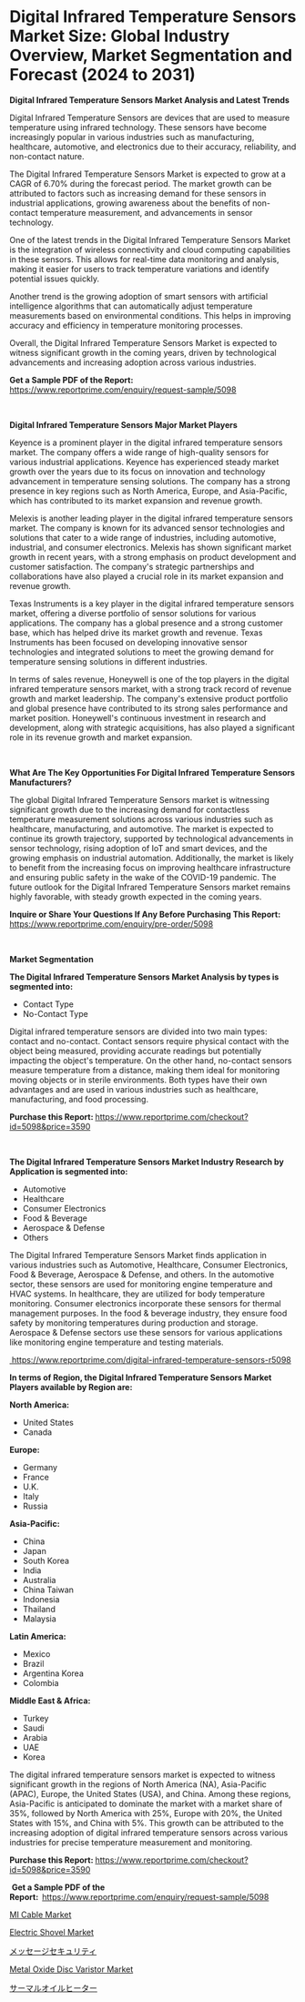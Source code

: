 <p><h1>Digital Infrared Temperature Sensors Market Size: Global Industry Overview, Market Segmentation and Forecast (2024 to 2031)</h1></p><p><strong>Digital Infrared Temperature Sensors Market Analysis and Latest Trends</strong></p>
<p><p>Digital Infrared Temperature Sensors are devices that are used to measure temperature using infrared technology. These sensors have become increasingly popular in various industries such as manufacturing, healthcare, automotive, and electronics due to their accuracy, reliability, and non-contact nature.</p><p>The Digital Infrared Temperature Sensors Market is expected to grow at a CAGR of 6.70% during the forecast period. The market growth can be attributed to factors such as increasing demand for these sensors in industrial applications, growing awareness about the benefits of non-contact temperature measurement, and advancements in sensor technology.</p><p>One of the latest trends in the Digital Infrared Temperature Sensors Market is the integration of wireless connectivity and cloud computing capabilities in these sensors. This allows for real-time data monitoring and analysis, making it easier for users to track temperature variations and identify potential issues quickly.</p><p>Another trend is the growing adoption of smart sensors with artificial intelligence algorithms that can automatically adjust temperature measurements based on environmental conditions. This helps in improving accuracy and efficiency in temperature monitoring processes.</p><p>Overall, the Digital Infrared Temperature Sensors Market is expected to witness significant growth in the coming years, driven by technological advancements and increasing adoption across various industries.</p></p>
<p><strong>Get a Sample PDF of the Report:&nbsp;</strong> <a href="https://www.reportprime.com/enquiry/request-sample/5098">https://www.reportprime.com/enquiry/request-sample/5098</a></p>
<p>&nbsp;</p>
<p><strong>Digital Infrared Temperature Sensors Major Market Players</strong></p>
<p><p>Keyence is a prominent player in the digital infrared temperature sensors market. The company offers a wide range of high-quality sensors for various industrial applications. Keyence has experienced steady market growth over the years due to its focus on innovation and technology advancement in temperature sensing solutions. The company has a strong presence in key regions such as North America, Europe, and Asia-Pacific, which has contributed to its market expansion and revenue growth.</p><p>Melexis is another leading player in the digital infrared temperature sensors market. The company is known for its advanced sensor technologies and solutions that cater to a wide range of industries, including automotive, industrial, and consumer electronics. Melexis has shown significant market growth in recent years, with a strong emphasis on product development and customer satisfaction. The company's strategic partnerships and collaborations have also played a crucial role in its market expansion and revenue growth.</p><p>Texas Instruments is a key player in the digital infrared temperature sensors market, offering a diverse portfolio of sensor solutions for various applications. The company has a global presence and a strong customer base, which has helped drive its market growth and revenue. Texas Instruments has been focused on developing innovative sensor technologies and integrated solutions to meet the growing demand for temperature sensing solutions in different industries.</p><p>In terms of sales revenue, Honeywell is one of the top players in the digital infrared temperature sensors market, with a strong track record of revenue growth and market leadership. The company's extensive product portfolio and global presence have contributed to its strong sales performance and market position. Honeywell's continuous investment in research and development, along with strategic acquisitions, has also played a significant role in its revenue growth and market expansion.</p></p>
<p>&nbsp;</p>
<p><strong>What Are The Key Opportunities For Digital Infrared Temperature Sensors Manufacturers?</strong></p>
<p><p>The global Digital Infrared Temperature Sensors market is witnessing significant growth due to the increasing demand for contactless temperature measurement solutions across various industries such as healthcare, manufacturing, and automotive. The market is expected to continue its growth trajectory, supported by technological advancements in sensor technology, rising adoption of IoT and smart devices, and the growing emphasis on industrial automation. Additionally, the market is likely to benefit from the increasing focus on improving healthcare infrastructure and ensuring public safety in the wake of the COVID-19 pandemic. The future outlook for the Digital Infrared Temperature Sensors market remains highly favorable, with steady growth expected in the coming years.</p></p>
<p><strong>Inquire or Share Your Questions If Any Before Purchasing This Report:</strong> <a href="https://www.reportprime.com/enquiry/pre-order/5098">https://www.reportprime.com/enquiry/pre-order/5098</a></p>
<p>&nbsp;</p>
<p><strong>Market Segmentation</strong></p>
<p><strong>The Digital Infrared Temperature Sensors Market Analysis by types is segmented into:</strong></p>
<p><ul><li>Contact Type</li><li>No-Contact Type</li></ul></p>
<p><p>Digital infrared temperature sensors are divided into two main types: contact and no-contact. Contact sensors require physical contact with the object being measured, providing accurate readings but potentially impacting the object's temperature. On the other hand, no-contact sensors measure temperature from a distance, making them ideal for monitoring moving objects or in sterile environments. Both types have their own advantages and are used in various industries such as healthcare, manufacturing, and food processing.</p></p>
<p><strong>Purchase this Report:&nbsp;</strong><a href="https://www.reportprime.com/checkout?id=5098&price=3590">https://www.reportprime.com/checkout?id=5098&price=3590</a></p>
<p>&nbsp;</p>
<p><strong>The Digital Infrared Temperature Sensors Market Industry Research by Application is segmented into:</strong></p>
<p><ul><li>Automotive</li><li>Healthcare</li><li>Consumer Electronics</li><li>Food & Beverage</li><li>Aerospace & Defense</li><li>Others</li></ul></p>
<p><p>The Digital Infrared Temperature Sensors Market finds application in various industries such as Automotive, Healthcare, Consumer Electronics, Food & Beverage, Aerospace & Defense, and others. In the automotive sector, these sensors are used for monitoring engine temperature and HVAC systems. In healthcare, they are utilized for body temperature monitoring. Consumer electronics incorporate these sensors for thermal management purposes. In the food & beverage industry, they ensure food safety by monitoring temperatures during production and storage. Aerospace & Defense sectors use these sensors for various applications like monitoring engine temperature and testing materials.</p></p>
<p><a href="https://www.reportprime.com/digital-infrared-temperature-sensors-r5098">&nbsp;https://www.reportprime.com/digital-infrared-temperature-sensors-r5098</a></p>
<p><strong>In terms of Region, the Digital Infrared Temperature Sensors Market Players available by Region are:</strong></p>
<p>
    <p> <strong> North America: </strong>
        <ul>
            <li>United States</li>
            <li>Canada</li>
        </ul>
        </p> 
    <p> <strong> Europe: </strong>
        <ul>
            <li>Germany</li>
            <li>France</li>
            <li>U.K.</li>
            <li>Italy</li>
            <li>Russia</li>
        </ul>
        </p> 
    <p> <strong> Asia-Pacific: </strong>
        <ul>
            <li>China</li>
            <li>Japan</li>
            <li>South Korea</li>
            <li>India</li>
            <li>Australia</li>
            <li>China Taiwan</li>
            <li>Indonesia</li>
            <li>Thailand</li>
            <li>Malaysia</li>
        </ul>
        </p> 
    <p> <strong> Latin America: </strong>
        <ul>
            <li>Mexico</li>
            <li>Brazil</li>
            <li>Argentina Korea</li>
            <li>Colombia</li>
        </ul>
        </p> 
    <p> <strong> Middle East & Africa: </strong>
        <ul>
            <li>Turkey</li>
            <li>Saudi</li>
            <li>Arabia</li>
            <li>UAE</li>
            <li>Korea</li>
        </ul>
    </p>
    </p>
<p><p>The digital infrared temperature sensors market is expected to witness significant growth in the regions of North America (NA), Asia-Pacific (APAC), Europe, the United States (USA), and China. Among these regions, Asia-Pacific is anticipated to dominate the market with a market share of 35%, followed by North America with 25%, Europe with 20%, the United States with 15%, and China with 5%. This growth can be attributed to the increasing adoption of digital infrared temperature sensors across various industries for precise temperature measurement and monitoring.</p></p>
<p><strong>Purchase this Report: </strong><a href="https://www.reportprime.com/checkout?id=5098&price=3590">https://www.reportprime.com/checkout?id=5098&price=3590</a></p>
<p>&nbsp;<strong>Get a Sample PDF of the Report:&nbsp;&nbsp;</strong><a href="https://www.reportprime.com/enquiry/request-sample/5098">https://www.reportprime.com/enquiry/request-sample/5098</a></p>
<p><strong></strong></p>
<p><p><a href="https://github.com/alexcrou8/Market-Research-Report-List-2/blob/main/mi-cable-market.md">MI Cable Market</a></p><p><a href="https://github.com/lizaRempel/Market-Research-Report-List-1/blob/main/electric-shovel-market.md">Electric Shovel Market</a></p><p><a href="https://medium.com/@samleite85/%E8%A3%BD%E5%93%81%E3%82%BF%E3%82%A4%E3%83%97-%E3%82%A2%E3%83%97%E3%83%AA%E3%82%B1%E3%83%BC%E3%82%B7%E3%83%A7%E3%83%B3-%E5%9C%B0%E5%9F%9F-%E3%81%8A%E3%82%88%E3%81%B3%E4%BC%81%E6%A5%AD%E5%88%A5%E3%81%AE%E3%82%B0%E3%83%AD%E3%83%BC%E3%83%90%E3%83%AB%E3%83%A1%E3%83%83%E3%82%BB%E3%83%BC%E3%82%B8%E3%83%B3%E3%82%B0%E3%82%BB%E3%82%AD%E3%83%A5%E3%83%AA%E3%83%86%E3%82%A3%E5%B8%82%E5%A0%B4-%E6%A5%AD%E7%95%8C%E3%82%BB%E3%82%B0%E3%83%A1%E3%83%B3%E3%83%88%E3%81%AE%E5%B1%95%E6%9C%9B-%E5%B8%82%E5%A0%B4%E8%A9%95%E4%BE%A1-%E7%AB%B6%E4%BA%89%E3%82%B7%E3%83%8A%E3%83%AA%E3%82%AA-%E3%83%88%E3%83%AC%E3%83%B3%E3%83%89-%E3%81%8A%E3%82%88%E3%81%B3%E4%BA%88%E6%B8%AC-2024%E5%B9%B4-2031%E5%B9%B4-41b9859c5e85">メッセージセキュリティ</a></p><p><a href="https://github.com/Krdamani25/Market-Research-Report-List-2/blob/main/metal-oxide-disc-varistor-market.md">Metal Oxide Disc Varistor Market</a></p><p><a href="https://medium.com/@vidarogahn/%E7%86%B1%E6%B2%B9%E3%83%92%E3%83%BC%E3%82%BF%E3%83%BC%E5%B8%82%E5%A0%B4%E3%81%AE%E6%88%A6%E7%95%A5%E7%9A%84%E6%B4%9E%E5%AF%9F-%E7%86%B1%E6%B2%B9%E3%83%92%E3%83%BC%E3%82%BF%E3%83%BC%E7%94%A3%E6%A5%AD%E3%81%AB%E3%81%8A%E3%81%91%E3%82%8B%E8%A3%BD%E5%93%81%E9%80%B2%E5%8C%96%E3%81%A8%E5%B8%82%E5%A0%B4%E3%82%BB%E3%82%B0%E3%83%A1%E3%83%B3%E3%83%86%E3%83%BC%E3%82%B7%E3%83%A7%E3%83%B3-a4dd1c6fd6e3">サーマルオイルヒーター</a></p></p>